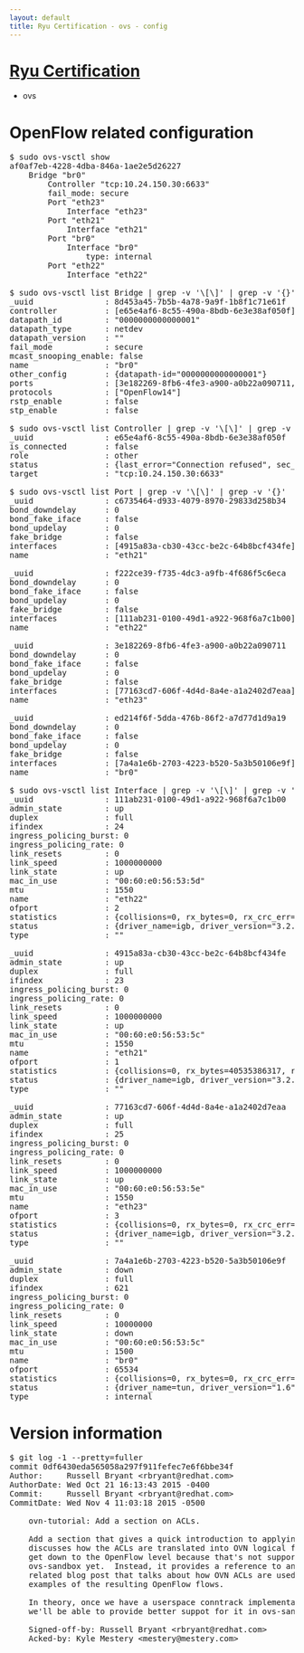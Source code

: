 ```yaml
---
layout: default
title: Ryu Certification - ovs - config
---
```

# [Ryu Certification](http://osrg.github.io/ryu/certification.html)
* ovs 

# OpenFlow related configuration
<pre>
$ sudo ovs-vsctl show
af0af7eb-4228-4dba-846a-1ae2e5d26227
    Bridge "br0"
        Controller "tcp:10.24.150.30:6633"
        fail_mode: secure
        Port "eth23"
            Interface "eth23"
        Port "eth21"
            Interface "eth21"
        Port "br0"
            Interface "br0"
                type: internal
        Port "eth22"
            Interface "eth22"

$ sudo ovs-vsctl list Bridge | grep -v '\[\]' | grep -v '{}'
_uuid               : 8d453a45-7b5b-4a78-9a9f-1b8f1c71e61f
controller          : [e65e4af6-8c55-490a-8bdb-6e3e38af050f]
datapath_id         : "0000000000000001"
datapath_type       : netdev
datapath_version    : "<built-in>"
fail_mode           : secure
mcast_snooping_enable: false
name                : "br0"
other_config        : {datapath-id="0000000000000001"}
ports               : [3e182269-8fb6-4fe3-a900-a0b22a090711, c6735464-d933-4079-8970-29833d258b34, ed214f6f-5dda-476b-86f2-a7d77d1d9a19, f222ce39-f735-4dc3-a9fb-4f686f5c6eca]
protocols           : ["OpenFlow14"]
rstp_enable         : false
stp_enable          : false

$ sudo ovs-vsctl list Controller | grep -v '\[\]' | grep -v '{}'
_uuid               : e65e4af6-8c55-490a-8bdb-6e3e38af050f
is_connected        : false
role                : other
status              : {last_error="Connection refused", sec_since_connect="17", sec_since_disconnect="0", state=BACKOFF}
target              : "tcp:10.24.150.30:6633"

$ sudo ovs-vsctl list Port | grep -v '\[\]' | grep -v '{}'
_uuid               : c6735464-d933-4079-8970-29833d258b34
bond_downdelay      : 0
bond_fake_iface     : false
bond_updelay        : 0
fake_bridge         : false
interfaces          : [4915a83a-cb30-43cc-be2c-64b8bcf434fe]
name                : "eth21"

_uuid               : f222ce39-f735-4dc3-a9fb-4f686f5c6eca
bond_downdelay      : 0
bond_fake_iface     : false
bond_updelay        : 0
fake_bridge         : false
interfaces          : [111ab231-0100-49d1-a922-968f6a7c1b00]
name                : "eth22"

_uuid               : 3e182269-8fb6-4fe3-a900-a0b22a090711
bond_downdelay      : 0
bond_fake_iface     : false
bond_updelay        : 0
fake_bridge         : false
interfaces          : [77163cd7-606f-4d4d-8a4e-a1a2402d7eaa]
name                : "eth23"

_uuid               : ed214f6f-5dda-476b-86f2-a7d77d1d9a19
bond_downdelay      : 0
bond_fake_iface     : false
bond_updelay        : 0
fake_bridge         : false
interfaces          : [7a4a1e6b-2703-4223-b520-5a3b50106e9f]
name                : "br0"

$ sudo ovs-vsctl list Interface | grep -v '\[\]' | grep -v '{}'
_uuid               : 111ab231-0100-49d1-a922-968f6a7c1b00
admin_state         : up
duplex              : full
ifindex             : 24
ingress_policing_burst: 0
ingress_policing_rate: 0
link_resets         : 0
link_speed          : 1000000000
link_state          : up
mac_in_use          : "00:60:e0:56:53:5d"
mtu                 : 1550
name                : "eth22"
ofport              : 2
statistics          : {collisions=0, rx_bytes=0, rx_crc_err=0, rx_dropped=0, rx_errors=0, rx_frame_err=0, rx_over_err=0, rx_packets=0, tx_bytes=28403012602, tx_dropped=0, tx_errors=0, tx_packets=18952667}
status              : {driver_name=igb, driver_version="3.2.10-k", firmware_version="2.10-9"}
type                : ""

_uuid               : 4915a83a-cb30-43cc-be2c-64b8bcf434fe
admin_state         : up
duplex              : full
ifindex             : 23
ingress_policing_burst: 0
ingress_policing_rate: 0
link_resets         : 0
link_speed          : 1000000000
link_state          : up
mac_in_use          : "00:60:e0:56:53:5c"
mtu                 : 1550
name                : "eth21"
ofport              : 1
statistics          : {collisions=0, rx_bytes=40535386317, rx_crc_err=0, rx_dropped=0, rx_errors=0, rx_frame_err=0, rx_over_err=0, rx_packets=27063068, tx_bytes=0, tx_dropped=0, tx_errors=0, tx_packets=0}
status              : {driver_name=igb, driver_version="3.2.10-k", firmware_version="2.10-9"}
type                : ""

_uuid               : 77163cd7-606f-4d4d-8a4e-a1a2402d7eaa
admin_state         : up
duplex              : full
ifindex             : 25
ingress_policing_burst: 0
ingress_policing_rate: 0
link_resets         : 0
link_speed          : 1000000000
link_state          : up
mac_in_use          : "00:60:e0:56:53:5e"
mtu                 : 1550
name                : "eth23"
ofport              : 3
statistics          : {collisions=0, rx_bytes=0, rx_crc_err=0, rx_dropped=0, rx_errors=0, rx_frame_err=0, rx_over_err=0, rx_packets=0, tx_bytes=5111125500, tx_dropped=0, tx_errors=0, tx_packets=3407417}
status              : {driver_name=igb, driver_version="3.2.10-k", firmware_version="2.10-9"}
type                : ""

_uuid               : 7a4a1e6b-2703-4223-b520-5a3b50106e9f
admin_state         : down
duplex              : full
ifindex             : 621
ingress_policing_burst: 0
ingress_policing_rate: 0
link_resets         : 0
link_speed          : 10000000
link_state          : down
mac_in_use          : "00:60:e0:56:53:5c"
mtu                 : 1500
name                : "br0"
ofport              : 65534
statistics          : {collisions=0, rx_bytes=0, rx_crc_err=0, rx_dropped=0, rx_errors=0, rx_frame_err=0, rx_over_err=0, rx_packets=0, tx_bytes=0, tx_dropped=0, tx_errors=0, tx_packets=0}
status              : {driver_name=tun, driver_version="1.6", firmware_version="N/A"}
type                : internal
</pre>

# Version information
<pre>
$ git log -1 --pretty=fuller
commit 0df6430eda565058a297f911fefec7e6f6bbe34f
Author:     Russell Bryant &lt;rbryant@redhat.com&gt;
AuthorDate: Wed Oct 21 16:13:43 2015 -0400
Commit:     Russell Bryant &lt;rbryant@redhat.com&gt;
CommitDate: Wed Nov 4 11:03:18 2015 -0500

    ovn-tutorial: Add a section on ACLs.
    
    Add a section that gives a quick introduction to applying ACLs.  It
    discusses how the ACLs are translated into OVN logical flows. It doesn't
    get down to the OpenFlow level because that's not supported in
    ovs-sandbox yet.  Instead, it provides a reference to an OpenStack
    related blog post that talks about how OVN ACLs are used there and gives
    examples of the resulting OpenFlow flows.
    
    In theory, once we have a userspace conntrack implementation available,
    we'll be able to provide better suppot for it in ovs-sandbox.
    
    Signed-off-by: Russell Bryant &lt;rbryant@redhat.com&gt;
    Acked-by: Kyle Mestery &lt;mestery@mestery.com&gt;
</pre>
